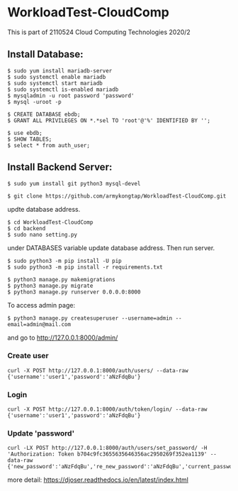 # WorkloadTest-CloudComp

This is part of 2110524 Cloud Computing Technologies 2020/2

## Install Database:

    $ sudo yum install mariadb-server
    $ sudo systemctl enable mariadb
    $ sudo systemctl start mariadb
    $ sudo systemctl is-enabled mariadb
    $ mysqladmin -u root password 'password'
    $ mysql -uroot -p

    $ CREATE DATABASE ebdb;
    $ GRANT ALL PRIVILEGES ON *.*sel TO 'root'@'%' IDENTIFIED BY '';

    $ use ebdb;
    $ SHOW TABLES;
    $ select * from auth_user;

## Install Backend Server:

    $ sudo yum install git python3 mysql-devel

    $ git clone https://github.com/armykongtap/WorkloadTest-CloudComp.git

updte database address.

    $ cd WorkloadTest-CloudComp
    $ cd backend
    $ sudo nano setting.py

under DATABASES variable update database address. Then run server.

    $ sudo python3 -m pip install -U pip
    $ sudo python3 -m pip install -r requirements.txt

    $ python3 manage.py makemigrations
    $ python3 manage.py migrate
    $ python3 manage.py runserver 0.0.0.0:8000

To access admin page:

    $ python3 manage.py createsuperuser --username=admin --email=admin@mail.com

and go to http://127.0.0.1:8000/admin/

### Create user

    curl -X POST http://127.0.0.1:8000/auth/users/ --data-raw {'username':'user1','password':'aNzFdqBu'}

### Login

    curl -X POST http://127.0.0.1:8000/auth/token/login/ --data-raw {'username':'user1','password':'aNzFdqBu'}

### Update 'password'

    curl -LX POST http://127.0.0.1:8000/auth/users/set_password/ -H 'Authorization: Token b704c9fc3655635646356ac2950269f352ea1139' --data-raw {'new_password':'aNzFdqBu','re_new_password':'aNzFdqBu','current_password':'aNzFdqBu'}

more detail: https://djoser.readthedocs.io/en/latest/index.html
